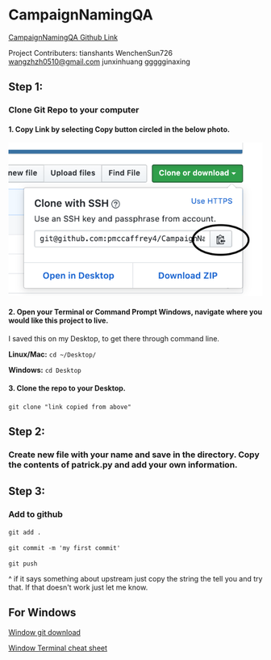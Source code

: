 # CampaignNamingQA

[CampaignNamingQA Github Link](https://github.com/pmccaffrey4/CampaignNamingQA)

Project Contributers:
tianshants
WenchenSun726
wangzhzh0510@gmail.com
junxinhuang
ggggginaxing

## Step 1:

### Clone Git Repo to your computer


#### 1. Copy Link by selecting Copy button circled in the below photo.

![](images/git-clone.png)



#### 2. Open your Terminal or Command Prompt Windows, navigate where you would like this project to live.

I saved this on my Desktop, to get there through command line.
	
**Linux/Mac:**
```cd ~/Desktop/```
	
**Windows:**
```cd Desktop```

#### 3. Clone the repo to your Desktop.

```git clone "link copied from above"```



## Step 2:

### Create new file with your name and save in the directory. Copy the contents of patrick.py and add your own information.


## Step 3:

### Add to github

```git add .```

```git commit -m 'my first commit'```

```git push```

^ if it says something about upstream just copy the string the tell you and try that. If that doesn't work just let me know.



## For Windows 
[Window git download](https://git-scm.com/download/win)


[Window Terminal cheat sheet](https://www.thehackr.com/windows-cmd-cheat-sheet/)

